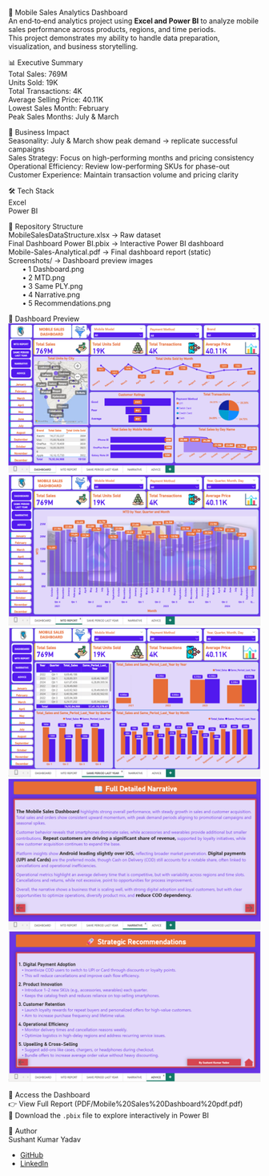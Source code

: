 📱 Mobile Sales Analytics Dashboard  
An end‑to‑end analytics project using **Excel and Power BI** to analyze mobile sales performance across products, regions, and time periods.  
This project demonstrates my ability to handle data preparation, visualization, and business storytelling.

📊 Executive Summary  
Total Sales: 769M  
Units Sold: 19K  
Total Transactions: 4K  
Average Selling Price: 40.11K  
Lowest Sales Month: February  
Peak Sales Months: July & March  

🚀 Business Impact  
Seasonality: July & March show peak demand → replicate successful campaigns  
Sales Strategy: Focus on high-performing months and pricing consistency  
Operational Efficiency: Review low-performing SKUs for phase-out  
Customer Experience: Maintain transaction volume and pricing clarity

🛠️ Tech Stack  
Excel  
Power BI

📂 Repository Structure  
MobileSalesDataStructure.xlsx → Raw dataset  
Final Dashboard Power BI.pbix → Interactive Power BI dashboard  
Mobile-Sales-Analytical.pdf → Final dashboard report (static)  
Screenshots/ → Dashboard preview images  
  • 1 Dashboard.png  
  • 2 MTD.png  
  • 3 Same PLY.png  
  • 4 Narrative.png  
  • 5 Recommendations.png

📸 Dashboard Preview  
![Dashboard Overview](Screenshots/1%20Dashboard.png)  
![MTD Analysis](Screenshots/2%20MTD.png)  
![YoY Comparison](Screenshots/3%20Same%20PLY.png)  
![Narrative](Screenshots/4%20Narrative.png)  
![Recommendations](Screenshots/5%20Recommendations.png)

📄 Access the Dashboard  
👉 View Full Report (PDF/Mobile%20Sales%20Dashboard%20pdf.pdf)  
📂 Download the `.pbix` file to explore interactively in Power BI

👤 Author  
Sushant Kumar Yadav  

- [GitHub](https://github.com/Skysushant7366/)  
- [LinkedIn](https://linkedin.com/in/sushantkumaryadav310899/)
